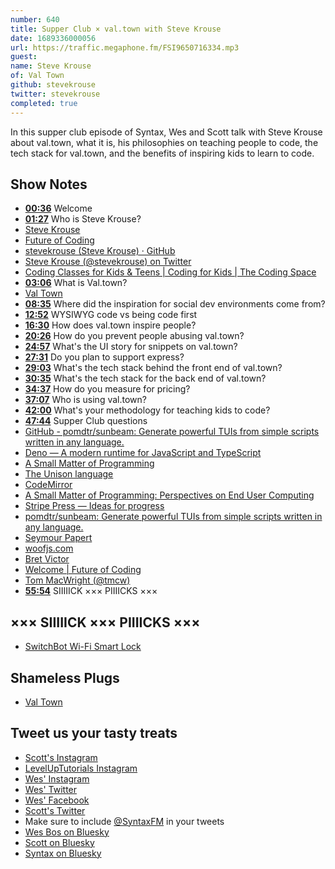 ```yaml
---
number: 640
title: Supper Club × val.town with Steve Krouse
date: 1689336000056
url: https://traffic.megaphone.fm/FSI9650716334.mp3
guest: 
name: Steve Krouse
of: Val Town
github: stevekrouse
twitter: stevekrouse
completed: true
---
```


In this supper club episode of Syntax, Wes and Scott talk with Steve Krouse about val.town, what it is, his philosophies on teaching people to code, the tech stack for val.town, and the benefits of inspiring kids to learn to code.

## Show Notes

- **[00:36](#t=00:36)** Welcome
- **[01:27](#t=01:27)** Who is Steve Krouse?
- [Steve Krouse](https://stevekrouse.com/)
- [Future of Coding](https://futureofcoding.org/)
- [stevekrouse (Steve Krouse) · GitHub](https://github.com/stevekrouse)
- [Steve Krouse (@stevekrouse) on Twitter](https://twitter.com/stevekrouse)
- [Coding Classes for Kids & Teens | Coding for Kids | The Coding Space](https://www.thecodingspace.com/)
- **[03:06](#t=03:06)** What is Val.town?
- [Val Town](https://www.val.town/pricing)
- **[08:35](#t=08:35)** Where did the inspiration for social dev environments come from?
- **[12:52](#t=12:52)** WYSIWYG code vs being code first
- **[16:30](#t=16:30)** How does val.town inspire people?
- **[20:26](#t=20:26)** How do you prevent people abusing val.town?
- **[24:57](#t=24:57)** What's the UI story for snippets on val.town?
- **[27:31](#t=27:31)** Do you plan to support express?
- **[29:03](#t=29:03)** What's the tech stack behind the front end of val.town?
- **[30:35](#t=30:35)** What's the tech stack for the back end of val.town?
- **[34:37](#t=34:37)** How do you measure for pricing?
- **[37:07](#t=37:07)** Who is using val.town?
- **[42:00](#t=42:00)** What's your methodology for teaching kids to code?
- **[47:44](#t=47:44)** Supper Club questions
- [GitHub - pomdtr/sunbeam: Generate powerful TUIs from simple scripts written in any language.](https://github.com/pomdtr/sunbeam)
- [Deno — A modern runtime for JavaScript and TypeScript](https://deno.land/)
- [A Small Matter of Programming](https://mitpress.mit.edu/9780262140539/a-small-matter-of-programming/)
- [The Unison language](https://www.unison-lang.org/)
- [CodeMirror](https://codemirror.net/)
- [A Small Matter of Programming: Perspectives on End User Computing](https://www.amazon.ca/s?k=A+Small+Matter+of+Programming:+Perspectives+on+End+User+Computing&linkCode=gs3&linkId=a4276584f94c53442569757002ff7fe2&tag=isi777-20)
- [Stripe Press — Ideas for progress](https://press.stripe.com/)
- [pomdtr/sunbeam: Generate powerful TUIs from simple scripts written in any language.](https://github.com/pomdtr/sunbeam)
- [Seymour Papert](https://en.wikipedia.org/wiki/Seymour_Papert)
- [woofjs.com](https://woofjs.com/)
- [Bret Victor](https://en.wikipedia.org/wiki/Bret_Victor)
- [Welcome | Future of Coding](https://futureofcoding.org/)
- [Tom MacWright (@tmcw)](https://twitter.com/tmcw)
- **[55:54](#t=55:54)** SIIIIICK ××× PIIIICKS ×××

## ××× SIIIIICK ××× PIIIICKS ×××

- [SwitchBot Wi-Fi Smart Lock](https://www.amazon.ca/dp/B0B155T8QM?crid=1QGM6LSDYF8IR&keywords=switchbot+lock&sprefix=switchbot+loc,aps,116&language=en_US&sr=8-4&linkCode=gs2&linkId=9da52a90625d3d2fabe94ba5cfef40bf&tag=isi777-20)

## Shameless Plugs

- [Val Town](https://www.val.town/)

## Tweet us your tasty treats

- [Scott's Instagram](https://www.instagram.com/stolinski/)
- [LevelUpTutorials Instagram](https://www.instagram.com/LevelUpTutorials/)
- [Wes' Instagram](https://www.instagram.com/wesbos/)
- [Wes' Twitter](https://twitter.com/wesbos)
- [Wes' Facebook](https://www.facebook.com/wesbos.developer)
- [Scott's Twitter](https://twitter.com/stolinski)
- Make sure to include [@SyntaxFM](https://twitter.com/SyntaxFM) in your tweets
- [Wes Bos on Bluesky](https://bsky.app/profile/wesbos.com)
- [Scott on Bluesky](https://bsky.app/profile/tolin.ski)
- [Syntax on Bluesky](https://bsky.app/profile/syntax.fm)
